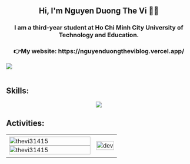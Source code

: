  <h2 align="center">Hi, I'm Nguyen Duong The Vi 👋👋
</h2>
<p align="center">
  <h3 align="center"> I am a third-year student at Ho Chi Minh City University of Technology and Education. </h3>
	 <h3 align="center">👉My website: https://nguyenduongtheviblog.vercel.app/</h3>
	
</p>
<img src="https://user-images.githubusercontent.com/73097560/115834477-dbab4500-a447-11eb-908a-139a6edaec5c.gif"><br><br>

## Skills:
<p align="center">
  <a href="https://skillicons.dev">
    <img src="https://skillicons.dev/icons?i=cs,html,css,js,dotnet,eclipse,firebase,github,latex,mysql,ps,visualstudio,vscode,react,nextjs,pycharm,python" />
  </a>
</p>

## Activities:
<div align="center">
	

<table style="width:100%;">
  <tr>
    <td>
      <img src="https://github-readme-stats.vercel.app/api/top-langs/?username=thevi31415&bg_color=FFFFFF00&text_color=179fa3&layout=compact&hide=CSS&langs_count=10&custom_title=Top%20ngôn%20ngữ%20được%20dùng" alt="thevi31415" width="100%"/>
      <img src="https://github-readme-stats.vercel.app/api?username=thevi31415&bg_color=FFFFFF00&text_color=179fa3&show_icons=true&count_private=true&include_all_commits=true&custom_title=Hoạt%20động%20trên%20Github" alt="thevi31415" width="100%"/>
    </td>
    <td>
      <p align="center"> 
        <img src="https://cdn.dribbble.com/users/1059583/screenshots/4171367/coding-freak.gif" alt="dev" width="100%"/>
      </p>
    </td>
  </tr>
</table>

</div>

